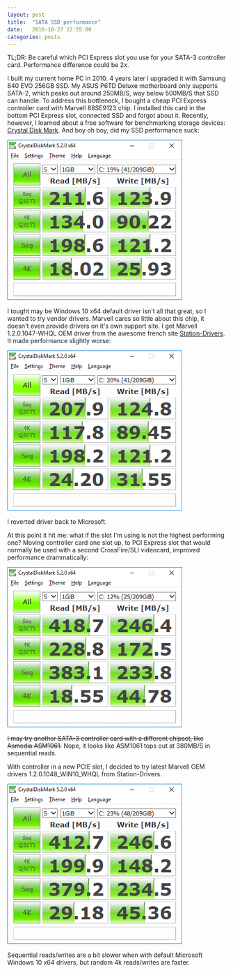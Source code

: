 ```yaml
---
layout: post
title:  "SATA SSD performance"
date:   2016-10-27 22:55:00
categories: posts
---
```


TL;DR: Be careful which PCI Express slot you use for your SATA-3 controller card. Performance difference could be 2x.

I built my current home PC in 2010. 4 years later I upgraded it with Samsung 840 EVO 256GB SSD.
My ASUS P6TD Deluxe motherboard only supports SATA-2, which peaks out around 250MB/S, way below 500MB/S that SSD can handle.
To address this bottleneck, I bought a cheap PCI Express controller card with Marvell 88SE9123 chip.
I installed this card in the bottom PCI Express slot, connected SSD and forgot about it.
Recently, however, I learned about a free software for benchmarking storage devices:
[Crystal Disk Mark](http://crystalmark.info/software/CrystalDiskMark/index-e.html).
And boy oh boy, did my SSD performance suck:

![Samsung 840 EVO SSD with default Microsoft Windows 10 x64 driver in bottom PCIE slot](/img/2016-10-27-sata-ssd-performance-1.png)

I tought may be Windows 10 x64 default driver isn't all that great, so I wanted to try vendor drivers.
Marvell cares so little about this chip, it doesn't even provide drivers on it's own support site.
I got Marvell 1.2.0.1047-WHQL OEM driver from the awesome french site
[Station-Drivers](http://www.station-drivers.com/index.php?option=com_remository&Itemid=352&func=select&id=348&lang=en).
It made performance slightly worse:

![Samsung 840 EVO SSD with Marvell 1.2.0.1047-WHQL x64 driver in bottom PCIE slot](/img/2016-10-27-sata-ssd-performance-2.png)

I reverted driver back to Microsoft.

At this point it hit me: what if the slot I'm using is not the highest performing one?
Moving controller card one slot up, to PCI Express slot that would normally be used with a second CrossFire/SLI videocard, improved performance drammatically:

![Samsung 840 EVO SSD with default Microsoft Windows 10 x64 driver in second from the bottom PCIE slot](/img/2016-10-27-sata-ssd-performance-3.png)

<del>I may try another SATA-3 controller card with a different chipset, like Asmedia ASM1061.</del>
Nope, it looks like ASM1061 tops out at 380MB/S in sequential reads.

With controller in a new PCIE slot, I decided to try latest Marvell OEM drivers 1.2.0.1048_WIN10_WHQL from Station-Drivers.

![Samsung 840 EVO SSD with Marvell 1.2.0.1048_WIN10_WHQL x64 driver in second from the bottom PCIE slot](/img/2016-10-27-sata-ssd-performance-4.png)

Sequential reads/writes are a bit slower when with default Microsoft Windows 10 x64 drivers, but random 4k reads/writes are faster.
